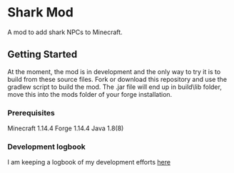 # Shark Mod
A mod to add shark NPCs to Minecraft.

## Getting Started
At the moment, the mod is in development and the only way to try it is to build from these source files.
Fork or download this repository and use the gradlew script to build the mod.
The .jar file will end up in build\lib folder, move this into the mods folder of your forge installation.

### Prerequisites
Minecraft 1.14.4
Forge 1.14.4
Java 1.8(8)

### Development logbook
I am keeping a logbook of my development efforts [here](docs/development_logbook.md)
